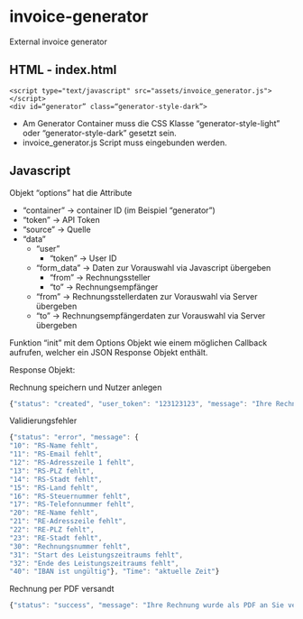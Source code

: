 # invoice-generator
External invoice generator


## HTML - index.html

```
<script type="text/javascript" src="assets/invoice_generator.js"></script>
<div id=“generator” class=“generator-style-dark”>
```

* Am Generator Container muss die CSS Klasse “generator-style-light” oder “generator-style-dark” gesetzt sein.
* invoice_generator.js Script muss eingebunden werden.

## Javascript

Objekt “options” hat die Attribute 
* “container” -> container ID (im Beispiel “generator”)
* “token” -> API Token
* “source” -> Quelle
* “data”
    * “user”
        * “token” -> User ID
    * “form_data” -> Daten zur Vorauswahl via Javascript übergeben
        * “from” -> Rechnungssteller
        * “to” -> Rechnungsempfänger
    * “from” -> Rechnungsstellerdaten zur Vorauswahl via Server übergeben
    * “to” -> Rechnungsempfängerdaten zur Vorauswahl via Server übergeben


Funktion “init” mit dem Options Objekt wie einem möglichen Callback aufrufen, welcher ein JSON Response Objekt enthält. 

Response Objekt:

Rechnung speichern und Nutzer anlegen
```javascript
{"status": "created", "user_token": "123123123", "message": "Ihre Rechnung wurde gespeichert und die PDF an Sie verschickt.", "type": "save-invoice"}
```

Validierungsfehler
```javascript
{"status": "error", "message": {
"10": "RS-Name fehlt",
"11": "RS-Email fehlt",
"12": "RS-Adresszeile 1 fehlt",
"13": "RS-PLZ fehlt",
"14": "RS-Stadt fehlt",
"15": "RS-Land fehlt",
"16": "RS-Steuernummer fehlt",
"17": "RS-Telefonnummer fehlt",
"20": "RE-Name fehlt",
"21": "RE-Adresszeile fehlt",
"22": "RE-PLZ fehlt",
"23": "RE-Stadt fehlt",
"30": "Rechnungsnummer fehlt",
"31": "Start des Leistungszeitraums fehlt",
"32": "Ende des Leistungszeitraums fehlt",
"40": "IBAN ist ungültig"}, "Time": "aktuelle Zeit"}
```

Rechnung per PDF versandt
```javascript
{"status": "success", "message": "Ihre Rechnung wurde als PDF an Sie verschickt.", "type": "send-pdf"}
```